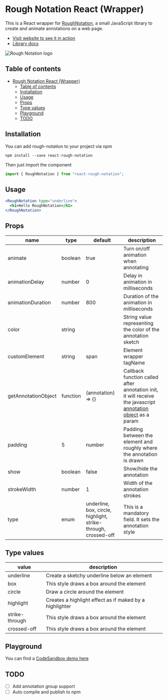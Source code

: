 # Rough Notation React (Wrapper)

This is a React wrapper for [RoughNotation](https://roughnotation.com/), a small JavaScript library to create and animate annotations on a web page.

- [Visit website to see it in action](https://roughnotation.com/)
- [Library docs](https://github.com/pshihn/rough-notation)

![Rough Notation logo](https://roughnotation.com/images/social.png)

## Table of contents

<!-- TOC -->

- [Rough Notation React (Wrapper)](#rough-notation-react-wrapper)
  - [Table of contents](#table-of-contents)
  - [Installation](#installation)
  - [Usage](#usage)
  - [Props](#props)
  - [Type values](#type-values)
  - [Playground](#playground)
  - [TODO](#todo)

<!-- /TOC -->

## Installation

You can add rough-notation to your project via npm

```
npm install --save react-rough-notation
```

Then just import the component

```js
import { RoughNotation } from "react-rough-notation";
```

## Usage

```jsx
<RoughNotation type="underline">
  <h1>Hello RoughNotation</h1>
</RoughNotation>
```

## Props

| name                | type     | default                                                        | description                                                                                                                                                               |
| ------------------- | -------- | -------------------------------------------------------------- | ------------------------------------------------------------------------------------------------------------------------------------------------------------------------- |
| animate             | boolean  | true                                                           | Turn on/off animation when annotating                                                                                                                                     |
| animationDelay      | number   | 0                                                              | Delay in animation in milliseconds                                                                                                                                        |
| animationDuration   | number   | 800                                                            | Duration of the animation in milliseconds                                                                                                                                 |
| color               | string   |                                                                | String value representing the color of the annotation sketch                                                                                                              |
| customElement       | string   | span                                                           | Element wrapper tagName                                                                                                                                                   |
| getAnnotationObject | function | (annotation) => {}                                             | Callback function called after annotation init, it will receive the javascript [annotation object](https://github.com/pshihn/rough-notation#annotation-object) as a param |
| padding             | 5        | number                                                         | Padding between the element and roughly where the annotation is drawn                                                                                                     |
| show                | boolean  | false                                                          | Show/hide the annotation                                                                                                                                                  |
| strokeWidth         | number   | 1                                                              | Width of the annotation strokes                                                                                                                                           |
| type                | enum     | underline, box, circle, highlight, strike-through, crossed-off | This is a mandatory field. It sets the annotation style                                                                                                                   |

## Type values

| value          | description                                             |
| -------------- | ------------------------------------------------------- |
| underline      | Create a sketchy underline below an element             |
| box            | This style draws a box around the element               |
| circle         | Draw a circle around the element                        |
| highlight      | Creates a highlight effect as if maked by a highlighter |
| strike-through | This style draws a box around the element               |
| crossed-off    | This style draws a box around the element               |

## Playground

You can find a [CodeSandbox demo here](https://codesandbox.io/s/react-rough-notation-playground-gvkq2?file=/src/App.js)

## TODO

- [ ] Add annotation group support
- [ ] Auto compile and publish to npm

